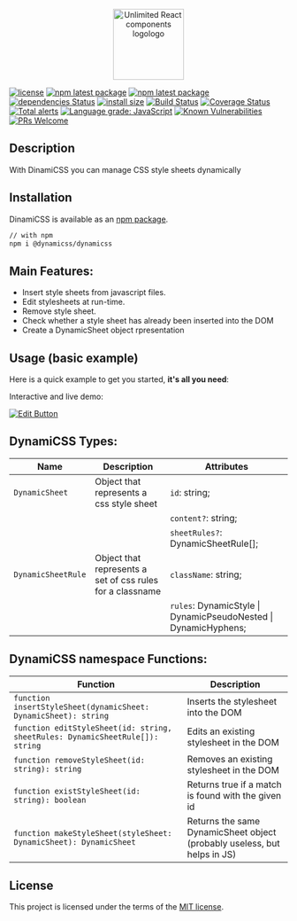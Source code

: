 <p align="center">
 <img align="center" height="128" src="https://user-images.githubusercontent.com/43678736/127270540-76b8863f-f664-4274-ab5c-41135f23d7dd.png" alt="Unlimited React components logologo">
</p>

[![license](https://img.shields.io/badge/license-MIT-blue.svg)](https://github.com/JinSSJ3/react-drop-zone-responsive/blob/HEAD/LICENSE)
[![npm latest package](https://img.shields.io/npm/v/@dynamicss/dynamicss.svg?logo=npm&logoColor=fff&label=NPM+package&color=limegreen)](https://www.npmjs.com/package/@dynamicss/dynamicss)
[![npm latest package](https://img.shields.io/badge/npm%40LTS-1.0.7-magenta)](https://www.npmjs.com/package/@dynamicss/dynamicss)
[![dependencies Status](https://status.david-dm.org/gh/jinssj3/dynamicss.svg)](https://david-dm.org/jinssj3/dynamicss)
[![install size](https://packagephobia.com/badge?p=@dynamicss/dynamicss)](https://packagephobia.com/result?p=@dynamicss/dynamicss)
[![Build Status](https://www.travis-ci.com/JinSSJ3/dynamicss.svg?branch=master)](https://www.travis-ci.com/JinSSJ3/dynamicss)
[![Coverage Status](https://coveralls.io/repos/github/JinSSJ3/dynamicss/badge.svg?branch=master&t=NYfAAW)](https://coveralls.io/github/JinSSJ3/dynamicss?branch=master)
[![Total alerts](https://img.shields.io/lgtm/alerts/g/JinSSJ3/dynamicss.svg?logo=lgtm&logoWidth=18)](https://lgtm.com/projects/g/JinSSJ3/dynamicss/alerts/)
[![Language grade: JavaScript](https://img.shields.io/lgtm/grade/javascript/g/unlimited-react-components/react-drop-zone.svg?logo=lgtm&logoWidth=18)](https://lgtm.com/projects/g/unlimited-react-components/react-drop-zone/context:javascript)
[![Known Vulnerabilities](https://snyk.io/test/github/unlimited-react-components/react-drop-zone/badge.svg)](https://snyk.io/test/github/unlimited-react-components/react-drop-zone)
[![PRs Welcome](https://img.shields.io/badge/PRs-welcome-brightgreen.svg?style=flat-square)](http://makeapullrequest.com)

## Description

With DinamiCSS you can manage CSS style sheets dynamically

## Installation

DinamiCSS is available as an [npm package](https://www.npmjs.com/package/dinamicss).

```sh
// with npm
npm i @dynamicss/dynamicss
```

## Main Features:

- Insert style sheets from javascript files.
- Edit stylesheets at run-time.
- Remove style sheet.
- Check whether a style sheet has already been inserted into the DOM
- Create a DynamicSheet object rpresentation

## Usage (basic example)

Here is a quick example to get you started, **it's all you need**:

Interactive and live demo:

[![Edit Button](https://codesandbox.io/static/img/play-codesandbox.svg)](https://codesandbox.io/s/dynamicss-react-h5zie)

## DynamiCSS Types:

| Name               | Description                                               | Attributes                                                      |
| ------------------ | --------------------------------------------------------- | --------------------------------------------------------------- |
| `DynamicSheet`     | Object that represents a css style sheet                  | `id`: string;                                                   |
|                    |                                                           | `content?`: string;                                             |
|                    |                                                           | `sheetRules?`: DynamicSheetRule[];                              |
| `DynamicSheetRule` | Object that represents a set of css rules for a classname | `className`: string;                                            |
|                    |                                                           | `rules`: DynamicStyle \| DynamicPseudoNested \| DynamicHyphens; |

## DynamiCSS namespace Functions:

| Function                                                                      | Description                                                                    |
| ----------------------------------------------------------------------------- | ------------------------------------------------------------------------------ |
| `function insertStyleSheet(dynamicSheet: DynamicSheet): string`               | Inserts the stylesheet into the DOM                                            |
| `function editStyleSheet(id: string, sheetRules: DynamicSheetRule[]): string` | Edits an existing stylesheet in the DOM                                        |
| `function removeStyleSheet(id: string): string`                               | Removes an existing stylesheet in the DOM                                      |
| `function existStyleSheet(id: string): boolean`                               | Returns true if a match is found with the given id                             |
| `function makeStyleSheet(styleSheet: DynamicSheet): DynamicSheet`             | Returns the same DynamicSheet object (probably useless, but helps in JS) |

## License

This project is licensed under the terms of the
[MIT license](/LICENSE).
